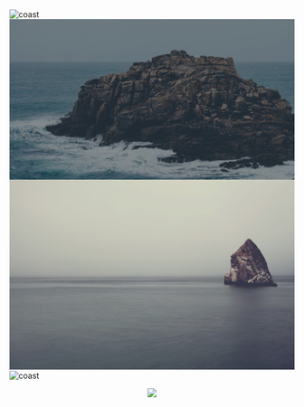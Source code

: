 <img align="center" src='coast.png' alt='coast' width='600'/>

<img align="center" src='rocks.jpg' alt='rocky' width='600'/>

<img align="center" src='pointy_rock.jpg' alt='coast' width='600'/>

<img align="center" src='peony.jpg' alt='coast' width='600'/>

<p align='center'>
<a href='https://github.com/mountain-theme/Mountain'><img src='https://img.shields.io/static/v1?label=Powered%20By&message=Mountain&color=9ec49f&style=for-the-badge&labelColor=0f0f0f'></a>
</p>


